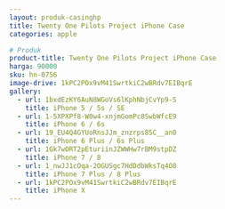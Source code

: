 ```yaml
---
layout: produk-casinghp
title: Twenty One Pilots Project iPhone Case
categories: apple

# Produk
product-title: Twenty One Pilots Project iPhone Case
harga: 90000
sku: hn-0756
image-drive: 1kPC2POx9vM41SwrtkiC2wBRdv7EIBqrE
gallery:
  - url: 1bxdEzKY6AuN8WGoVs6lKphNbjCvYp9-S
    title: iPhone 5 / 5s / SE
  - url: 1-5XPXPf8-W0w4-xnjmGomPc8SwbWfcE9
    title: iPhone 6 / 6s
  - url: 19_EU4Q4GYUoRnsJJm_znzrps85C__an0
    title: iPhone 6 Plus / 6s Plus
  - url: 1Gk7wORT2pEturiinJZWWHw7rBM9stpDZ
    title: iPhone 7 / 8
  - url: 1_nwJJ1cOqa-2OGUSgc7HdDdbWksTq4O8
    title: iPhone 7 Plus / 8 Plus
  - url: 1kPC2POx9vM41SwrtkiC2wBRdv7EIBqrE
    title: iPhone X
---
```

